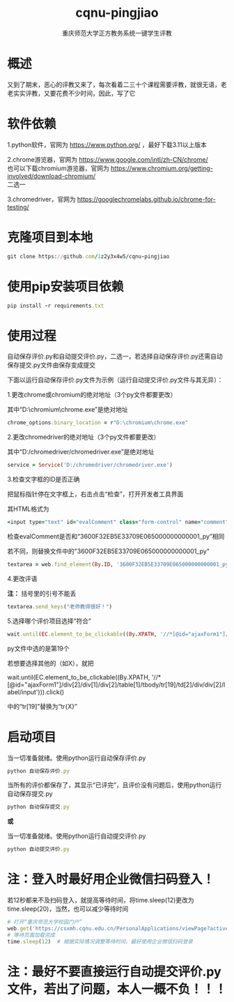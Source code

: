 <div align="center">
    <h1 align="center">cqnu-pingjiao</h1>
    <p align="center">重庆师范大学正方教务系统一键学生评教</p>
</div>


# 概述
又到了期末，恶心的评教又来了，每次看着二三十个课程需要评教，就很无语，老老实实评教，又要花费不少时间，因此，写了它

# 软件依赖
1.python软件，官网为  https://www.python.org/  ，最好下载3.11以上版本

2.chrome游览器，官网为  https://www.google.com/intl/zh-CN/chrome/   
  也可以下载chromium游览器，官网为  https://www.chromium.org/getting-involved/download-chromium/  
  二选一

3.chromedriver，官网为  https://googlechromelabs.github.io/chrome-for-testing/

# 克隆项目到本地
```ruby
git clone https://github.com/1z2y3x4w5/cqnu-pingjiao
```

# 使用pip安装项目依赖
```ruby
pip install -r requirements.txt
```
# 使用过程
自动保存评价.py和自动提交评价.py，二选一，若选择自动保存评价.py还需自动保存提交.py文件由保存变成提交

下面以运行自动保存评价.py文件为示例（运行自动提交评价.py文件与其无异）：

1.更改chrome或chromium的绝对地址（3个py文件都要更改）

其中“D:\chromium\chrome.exe”是绝对地址
```ruby
chrome_options.binary_location = r"D:\chromium\chrome.exe"
```

2.更改chromedriver的绝对地址（3个py文件都要更改）

其中“D:/chromedriver/chromedriver.exe”是绝对地址
```ruby
service = Service('D:/chromedriver/chromedriver.exe')
```

3.检查文字框的ID是否正确

把鼠标指针停在文字框上，右击点击“检查”，打开开发者工具界面

其HTML格式为
```ruby
<input type="text" id="evalComment" class="form-control" name="comment">
```

检查evalComment是否和“3600F32EB5E33709E065000000000001_py”相同

若不同，则替换文件中的"3600F32EB5E33709E065000000000001_py"
```ruby
textarea = web.find_element(By.ID, '3600F32EB5E33709E065000000000001_py')
```

4.更改评语

**注：**
括号里的引号不能丢
```ruby
textarea.send_keys("老师教得很好！")
```

5.选择哪个评价项目选择“符合”
```ruby
wait.until(EC.element_to_be_clickable((By.XPATH, '//*[@id="ajaxForm1"]/div[2]/div[1]/div[2]/table[1]/tbody/tr[19]/td[2]/div/div[2]/label/input'))).click()
```
py文件中选的是第19个

若想要选择其他的（如X），就把

wait.until(EC.element_to_be_clickable((By.XPATH, '//*[@id="ajaxForm1"]/div[2]/div[1]/div[2]/table[1]/tbody/tr[19]/td[2]/div/div[2]/label/input'))).click()

中的“tr[19]”替换为“tr{X}”

# 启动项目
当一切准备就绪。使用python运行自动保存评价.py
```ruby
python 自动保存评价.py
```
当所有的评价都保存了，其显示“已评完”，且评价没有问题后，使用python运行自动保存提交.py
```ruby
python 自动保存提交.py
```
**或**

当一切准备就绪。使用python运行自动提交评价.py
```ruby
python 自动提交评价.py
```
# **注：登入时最好用企业微信扫码登入！**
若12秒都来不及扫码登入，就提高等待时间，将time.sleep(12)更改为time.sleep(20)，当然，也可以减少等待时间
```ruby
# 打开“重庆师范大学校园门户”
web.get('https://csxmh.cqnu.edu.cn/PersonalApplications/viewPage?active_nav_num=1')
# 等待页面加载完成
time.sleep(12)  # 根据实际情况调整等待时间，最好使用企业微信扫码登录

```
# **注：最好不要直接运行自动提交评价.py文件，若出了问题，本人一概不负！！！**
